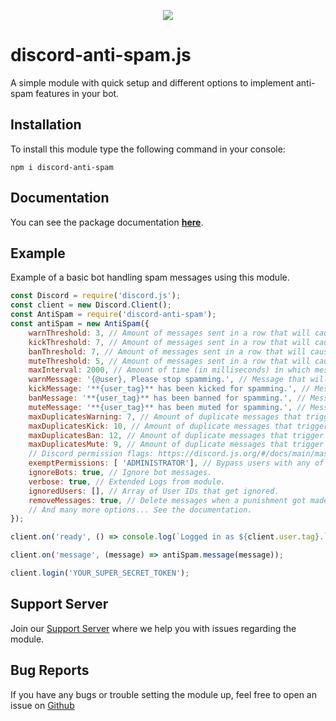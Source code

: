 <p align="center"><a href="https://nodei.co/npm/discord-anti-spam/"><img src="https://nodei.co/npm/discord-anti-spam.png"></a></p>

# discord-anti-spam.js

A simple module with quick setup and different options to implement anti-spam features in your bot.

## Installation

To install this module type the following command in your console:

```
npm i discord-anti-spam
```

## Documentation

You can see the package documentation [**here**](https://discord-anti-spam.js.org).

## Example

Example of a basic bot handling spam messages using this module.

```js
const Discord = require('discord.js');
const client = new Discord.Client();
const AntiSpam = require('discord-anti-spam');
const antiSpam = new AntiSpam({
	warnThreshold: 3, // Amount of messages sent in a row that will cause a warning.
	kickThreshold: 7, // Amount of messages sent in a row that will cause a kick.
	banThreshold: 7, // Amount of messages sent in a row that will cause a ban.
	muteThreshold: 5, // Amount of messages sent in a row that will cause a mute.
	maxInterval: 2000, // Amount of time (in milliseconds) in which messages are considered spam.
	warnMessage: '{@user}, Please stop spamming.', // Message that will be sent in chat upon warning a user.
	kickMessage: '**{user_tag}** has been kicked for spamming.', // Message that will be sent in chat upon kicking a user.
	banMessage: '**{user_tag}** has been banned for spamming.', // Message that will be sent in chat upon banning a user.
	muteMessage: '**{user_tag}** has been muted for spamming.', // Message that will be sent in chat upon muting a user.
	maxDuplicatesWarning: 7, // Amount of duplicate messages that trigger a warning.
	maxDuplicatesKick: 10, // Amount of duplicate messages that trigger a warning.
	maxDuplicatesBan: 12, // Amount of duplicate messages that trigger a warning.
	maxDuplicatesMute: 9, // Amount of duplicate messages that trigger a warning.
	// Discord permission flags: https://discord.js.org/#/docs/main/master/class/Permissions?scrollTo=s-FLAGS
	exemptPermissions: [ 'ADMINISTRATOR'], // Bypass users with any of these permissions(These are not roles so use the flags from link above).
	ignoreBots: true, // Ignore bot messages.
	verbose: true, // Extended Logs from module.
	ignoredUsers: [], // Array of User IDs that get ignored.
	removeMessages: true, // Delete messages when a punishment got made
	// And many more options... See the documentation.
});

client.on('ready', () => console.log(`Logged in as ${client.user.tag}.`));

client.on('message', (message) => antiSpam.message(message));

client.login('YOUR_SUPER_SECRET_TOKEN');
```

## Support Server

Join our [Support Server](https://discord.gg/KQgDfGr) where we help you with issues regarding the module.

## Bug Reports

If you have any bugs or trouble setting the module up, feel free to open an issue on [Github](https://github.com/Michael-J-Scofield/discord-anti-spam)

